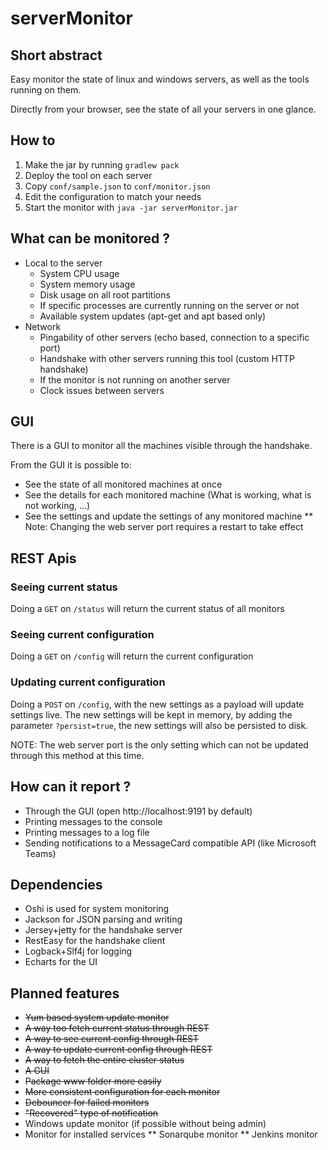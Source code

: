 # serverMonitor

## Short abstract

Easy monitor the state of linux and windows servers, as well as the tools running on them.

Directly from your browser, see the state of all your servers in one glance.


## How to

1. Make the jar by running `gradlew pack`
1. Deploy the tool on each server
1. Copy `conf/sample.json` to `conf/monitor.json`
1. Edit the configuration to match your needs
1. Start the monitor with `java -jar serverMonitor.jar`

## What can be monitored ?

* Local to the server
  * System CPU usage
  * System memory usage
  * Disk usage on all root partitions
  * If specific processes are currently running on the server or not
  * Available system updates (apt-get and apt based only) 
* Network
  * Pingability of other servers (echo based, connection to a specific port)
  * Handshake with other servers running this tool (custom HTTP handshake)
  * If the monitor is not running on another server
  * Clock issues between servers
  
## GUI

There is a GUI to monitor all the machines visible through the handshake.

From the GUI it is possible to:
* See the state of all monitored machines at once
* See the details for each monitored machine (What is working, what is not working, ...)
* See the settings and update the settings of any monitored machine
** Note: Changing the web server port requires a restart to take effect
  
## REST Apis

### Seeing current status

Doing a `GET` on `/status` will return the current status of all monitors

### Seeing current configuration

Doing a `GET` on `/config` will return the current configuration

### Updating current configuration

Doing a `POST` on `/config`, with the new settings as a payload will update settings live.
The new settings will be kept in memory, by adding the parameter `?persist=true`, the new settings will also be persisted to disk.

NOTE: The web server port is the only setting which can not be updated through this method at this time.
  
## How can it report ?

* Through the GUI (open http://localhost:9191 by default)
* Printing messages to the console
* Printing messages to a log file
* Sending notifications to a MessageCard compatible API (like Microsoft Teams)

## Dependencies

* Oshi is used for system monitoring
* Jackson for JSON parsing and writing
* Jersey+jetty for the handshake server
* RestEasy for the handshake client
* Logback+Slf4j for logging
* Echarts for the UI

## Planned features

* ~~Yum based system update monitor~~
* ~~A way too fetch current status through REST~~
* ~~A way to see current config through REST~~
* ~~A way to update current config through REST~~
* ~~A way to fetch the entire cluster status~~
* ~~A GUI~~
* ~~Package www folder more easily~~
* ~~More consistent configuration for each monitor~~
* ~~Debouncer for failed monitors~~
* ~~"Recovered" type of notification~~
* Windows update monitor (if possible without being admin)
* Monitor for installed services
** Sonarqube monitor
** Jenkins monitor